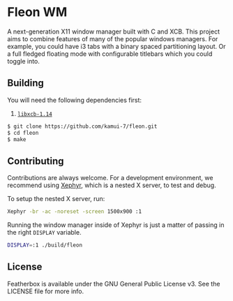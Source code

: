 # Fleon WM
A next-generation X11 window manager built with C and XCB. This project aims to combine features of many of the popular windows managers. For example, you could have i3 tabs with a binary spaced partitioning layout. Or a full fledged floating mode with configurable titlebars which you could toggle into.

## Building 

You will need the following dependencies first:
1. [`libxcb-1.14`](https://xcb.freedesktop.org/) 

```bash
$ git clone https://github.com/kamui-7/fleon.git
$ cd fleon
$ make
```

## Contributing

Contributions are always welcome. For a development environment, we recommend using [Xephyr](https://www.freedesktop.org/wiki/Software/Xephyr/), which is a nested X server, to test and debug. 

To setup the nested X server, run:
```bash
Xephyr -br -ac -noreset -screen 1500x900 :1
```

Running the window manager inside of Xephyr is just a matter of passing in the right `DISPLAY` variable.
```bash
DISPLAY=:1 ./build/fleon
```

## License
Featherbox is available under the GNU General Public License v3. See the LICENSE file for more info.
